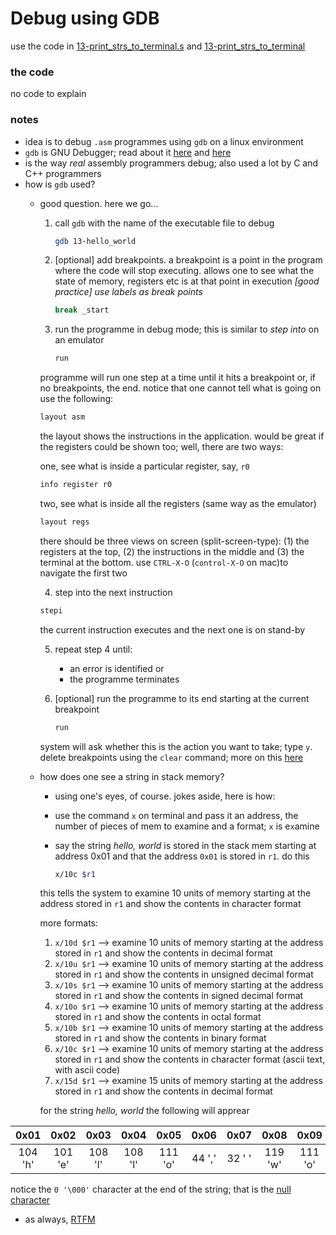 # Debug using GDB
use the code in [13-print_strs_to_terminal.s](./13-print_strs_to_terminal.s) and [13-print_strs_to_terminal](./13-print_strs_to_terminal)

### the code 
no code to explain

### notes
* idea is to debug `.asm` programmes using `gdb` on a linux environment
* `gdb` is GNU Debugger; read about it [here](https://www.sourceware.org/gdb/) and [here](https://bob.cs.sonoma.edu/IntroCompOrg-x64/bookap3.html)
* is the way _real_ assembly programmers debug; also used a lot by C and C++ programmers
* how is `gdb` used?
    * good question. here we go...
        1. call `gdb` with the name of the executable file to debug

            ~~~bash
            gdb 13-hello_world
            ~~~

        2. \[optional\] add breakpoints. a breakpoint is a point in the program where the code will stop executing. allows one to see what the state of memory, registers etc is at that point in execution 
        *\[good practice\] use labels as break points*

            ~~~bash
            break _start
            ~~~

        3. run the programme in debug mode; this is similar to _step into_ on an emulator

            ~~~bash
            run
            ~~~

        programme will run one step at a time until it hits a breakpoint or, if no breakpoints, the end.
        notice that one cannot tell what is going on use the following:
            
        ~~~bash
        layout asm
        ~~~

        the layout shows the instructions in the application. would be great if the registers could be shown too; well, there are two ways:
        
        one, see what is inside a particular register, say, `r0`

        ~~~bash
        info register r0
        ~~~
        
        two, see what is inside all the registers (same way as the emulator)

        ~~~bash
        layout regs
        ~~~

        there should be three views on screen (split-screen-type): (1) the registers at the top, (2) the instructions in the middle and (3) the terminal at the bottom. use `CTRL-X-O` (`control-X-O` on mac)to navigate the first two

        4. step into the next instruction

        ~~~bash
        stepi
        ~~~
        
        the current instruction executes and the next one is on stand-by

        5. repeat step 4 until:
            * an error is identified or
            * the programme terminates
        6. \[optional\] run the programme to its end starting at the current breakpoint

            ~~~bash
            run
            ~~~

        system will ask whether this is the action you want to take; type `y`. delete breakpoints using the `clear` command; more on this [here](https://ftp.gnu.org/old-gnu/Manuals/gdb/html_node/gdb_31.html)
    * how does one see a string in stack memory?
        * using one's eyes, of course. jokes aside, here is how:
        * use the command `x` on terminal and pass it an address, the number of pieces of mem to examine and a format; `x` is e`x`amine
        * say the string _hello, world_ is stored in the stack mem starting at address 0x01 and that the address `0x01` is stored in `r1`. do this

            ~~~bash
            x/10c $r1
            ~~~

        this tells the system to examine 10 units of memory starting at the address stored in `r1` and show the contents in character format

        more formats:
        1. `x/10d $r1` -->  examine 10 units of memory starting at the address stored in `r1` and show the contents in decimal format
        2. `x/10u $r1` -->  examine 10 units of memory starting at the address stored in `r1` and show the contents in unsigned decimal format
        3. `x/10s $r1` -->  examine 10 units of memory starting at the address stored in `r1` and show the contents in signed decimal format
        4. `x/10o $r1` -->  examine 10 units of memory starting at the address stored in `r1` and show the contents in octal format
        5. `x/10b $r1` -->  examine 10 units of memory starting at the address stored in `r1` and show the contents in binary format
        6. `x/10c $r1` -->  examine 10 units of memory starting at the address stored in `r1` and show the contents in character format (ascii text, with ascii code)
        7. `x/15d $r1` -->  examine 15 units of memory starting at the address stored in `r1` and show the contents in decimal format

        for the string _hello, world_ the following will apprear

|0x01|0x02|0x03|0x04|0x05|0x06|0x07|0x08|0x09|0x0a|0x0b|0x0c| 0x0d|0x0e| 0x0f| 0x10|
|:---:|:---:|:---:|:---:|:---:|:---:|:---:|:---:|:---:|:---:|:---:|:---:|:---:|:---:|:---:|:---:|
|104 'h'|101 'e'|108 'l'| 108 'l'|111 'o'|44 ','|32 ' '|119 'w'|111 'o'|114 'r'|108 'l'|100 'd'|10 '\n'|0 '\000'| ...| ...|

notice the `0 '\000'` character at the end of the string; that is the [null character](https://www.dictionary.com/browse/null-character)

* as always, [RTFM](https://ftp.gnu.org/old-gnu/Manuals/gdb/html_node/gdb_toc.html)
